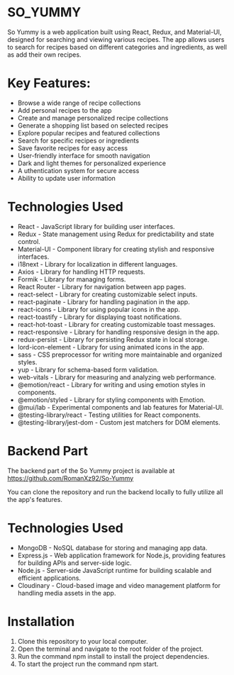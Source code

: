 # SO_YUMMY
So Yummy is a web application built using React, Redux, and Material-UI, designed for searching and viewing various recipes. The app allows users to search for recipes based on different categories and ingredients, as well as add their own recipes.

# Key Features:
- Browse a wide range of recipe collections
- Add personal recipes to the app
- Create and manage personalized recipe collections
- Generate a shopping list based on selected recipes
- Explore popular recipes and featured collections
- Search for specific recipes or ingredients
- Save favorite recipes for easy access
- User-friendly interface for smooth navigation
- Dark and light themes for personalized experience
- A uthentication system for secure access
- Ability to update user information


# Technologies Used
- React - JavaScript library for building user interfaces.
- Redux - State management using Redux for predictability and state control.
- Material-UI - Component library for creating stylish and responsive interfaces.
- i18next - Library for localization in different languages.
- Axios - Library for handling HTTP requests.
- Formik - Library for managing forms.
- React Router - Library for navigation between app pages.
- react-select - Library for creating customizable select inputs.
- react-paginate - Library for handling pagination in the app.
- react-icons - Library for using popular icons in the app.
- react-toastify - Library for displaying toast notifications.
- react-hot-toast - Library for creating customizable toast messages.
- react-responsive - Library for handling responsive design in the app.
- redux-persist - Library for persisting Redux state in local storage.
- lord-icon-element - Library for using animated icons in the app.
- sass - CSS preprocessor for writing more maintainable and organized styles.
- yup - Library for schema-based form validation.
- web-vitals - Library for measuring and analyzing web performance.
- @emotion/react - Library for writing and using emotion styles in components.
- @emotion/styled - Library for styling components with Emotion.
- @mui/lab - Experimental components and lab features for Material-UI.
- @testing-library/react - Testing utilities for React components.
- @testing-library/jest-dom - Custom jest matchers for DOM elements.

# Backend Part
The backend part of the So Yummy project is available at https://github.com/RomanXz92/So-Yummy 

You can clone the repository and run the backend locally to fully utilize all the app's features.

# Technologies Used
- MongoDB - NoSQL database for storing and managing app data.
- Express.js - Web application framework for Node.js, providing features for building APIs and server-side logic.
- Node.js - Server-side JavaScript runtime for building scalable and efficient applications.
- Cloudinary - Cloud-based image and video management platform for handling media assets in the app.

# Installation
1. Clone this repository to your local computer.
2. Open the terminal and navigate to the root folder of the project.
3. Run the command npm install to install the project dependencies.
4. To start the project run the command npm start.



